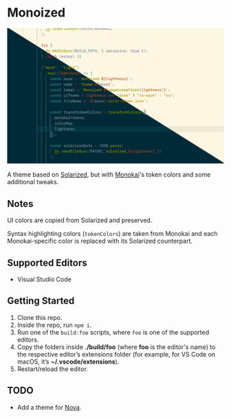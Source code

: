 # Monoized

![Monoized](img.jpg)

A theme based on [Solarized](https://ethanschoonover.com/solarized), but with [Monokai](https://monokai.nl)'s token colors and some additional tweaks.

## Notes

UI colors are copied from Solarized and preserved.

Syntax highlighting colors (`tokenColors`) are taken from Monokai and each Monokai-specific color is replaced with its Solarized counterpart.

## Supported Editors

- Visual Studio Code

## Getting Started

1. Clone this repo.
2. Inside the repo, run `npm i`.
3. Run one of the `build:foo` scripts, where `foo` is one of the supported editors.
4. Copy the folders inside **./build/foo** (where **foo** is the editor's name) to the respective editor’s extensions folder (for example, for VS Code on macOS, it’s **~/.vscode/extensions**).
5. Restart/reload the editor.

## TODO

- Add a theme for [Nova](https://nova.app).

